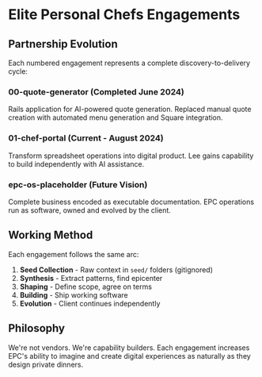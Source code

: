 # Elite Personal Chefs Engagements

## Partnership Evolution
Each numbered engagement represents a complete discovery-to-delivery cycle:

### 00-quote-generator (Completed June 2024)
Rails application for AI-powered quote generation. Replaced manual quote creation with automated menu generation and Square integration.

### 01-chef-portal (Current - August 2024)
Transform spreadsheet operations into digital product. Lee gains capability to build independently with AI assistance.

### epc-os-placeholder (Future Vision)
Complete business encoded as executable documentation. EPC operations run as software, owned and evolved by the client.

## Working Method
Each engagement follows the same arc:
1. **Seed Collection** - Raw context in `seed/` folders (gitignored)
2. **Synthesis** - Extract patterns, find epicenter
3. **Shaping** - Define scope, agree on terms
4. **Building** - Ship working software
5. **Evolution** - Client continues independently

## Philosophy
We're not vendors. We're capability builders. Each engagement increases EPC's ability to imagine and create digital experiences as naturally as they design private dinners.